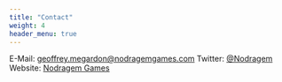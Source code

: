 ```yaml
---
title: "Contact"
weight: 4
header_menu: true
---
```


E-Mail: [geoffrey.megardon@nodragemgames.com](mailto:geoffrey.megardon@nodragemgames.com)
Twitter: [@Nodragem](https://twitter.com/Nodragem)
Website: [Nodragem Games](https://nodragem.github.io/Blog/)

